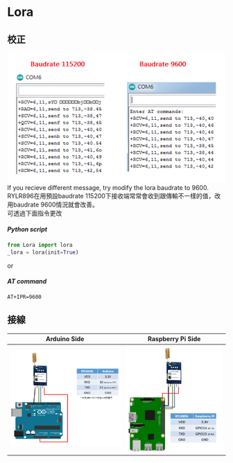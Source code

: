 # Lora  

## 校正
![](https://github.com/boy07132004/Lora/blob/master/png/err.png)\
If you recieve different message, try modify the lora baudrate to 9600.\
RYLR896在用預設baudrate 115200下接收端常常會收到跟傳輸不一樣的值，改用baudrate 9600情況就會改善。\
可透過下面指令更改

#### *Python script*
```Python
from Lora import lora
_lora = lora(init=True)
```
or

#### *AT command*

    AT+IPR=9600

#### 
## 接線

| **Arduino Side** | **Raspberry Pi Side** |
| :---------: | :---------: |
|![](https://github.com/boy07132004/Lora/blob/master/png/ArduinoSide.PNG)|![](https://github.com/boy07132004/Lora/blob/master/png/PiSide.PNG)|
